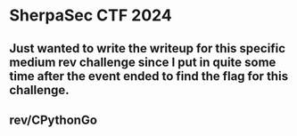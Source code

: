SherpaSec CTF 2024 
=====
Just wanted to write the writeup for this specific medium rev challenge since I put in quite some time after the event ended to find the flag for this challenge. 
---

## rev/CPythonGo


